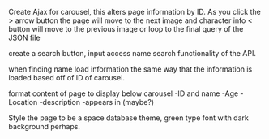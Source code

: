 Create Ajax for carousel, this alters page information by ID. As you click the > arrow button the page will move to the next image and character info < button will move to the previous image or loop to the final query of the JSON file

create a search button, input access name search functionality of the API.

when finding name load information the same way that the information is loaded based off of ID of carousel.

format content of page to display below carousel
-ID and name
-Age
-Location
-description
-appears in (maybe?)


Style the page to be a space database theme, green type font with dark background perhaps.
